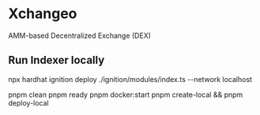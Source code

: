# Xchangeo

AMM-based Decentralized Exchange (DEX)

## Run Indexer locally

npx hardhat ignition deploy ./ignition/modules/index.ts --network localhost

pnpm clean
pnpm ready
pnpm docker:start
pnpm create-local && pnpm deploy-local